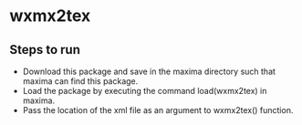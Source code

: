 # wxmx2tex

## Steps to run
- Download this package and save in the maxima directory such that maxima can find this package.
- Load the package by executing the command load(wxmx2tex) in maxima. 
- Pass the location of the xml file as an argument to wxmx2tex() function.
